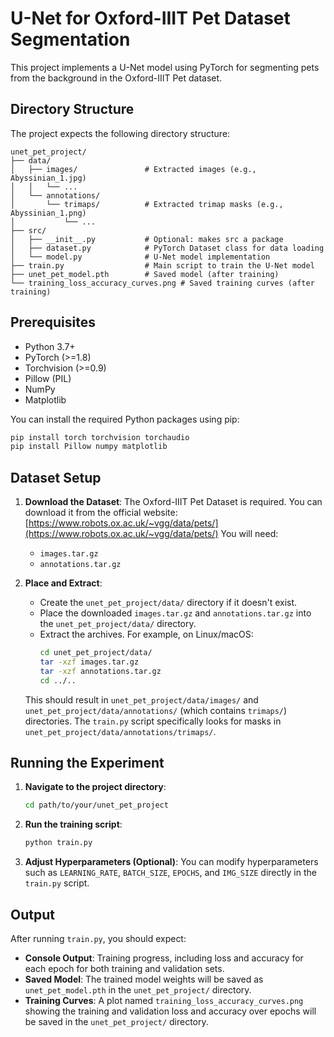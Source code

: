 # U-Net for Oxford-IIIT Pet Dataset Segmentation

This project implements a U-Net model using PyTorch for segmenting pets from the background in the Oxford-IIIT Pet dataset.

## Directory Structure

The project expects the following directory structure:

```
unet_pet_project/
├── data/
│   ├── images/               # Extracted images (e.g., Abyssinian_1.jpg)
│   │   └── ...
│   └── annotations/
│       └── trimaps/          # Extracted trimap masks (e.g., Abyssinian_1.png)
│           └── ...
├── src/
│   ├── __init__.py           # Optional: makes src a package
│   ├── dataset.py            # PyTorch Dataset class for data loading
│   └── model.py              # U-Net model implementation
├── train.py                  # Main script to train the U-Net model
├── unet_pet_model.pth        # Saved model (after training)
└── training_loss_accuracy_curves.png # Saved training curves (after training)
```

## Prerequisites

*   Python 3.7+
*   PyTorch (>=1.8)
*   Torchvision (>=0.9)
*   Pillow (PIL)
*   NumPy
*   Matplotlib

You can install the required Python packages using pip:

```bash
pip install torch torchvision torchaudio
pip install Pillow numpy matplotlib
```

## Dataset Setup

1.  **Download the Dataset**:
    The Oxford-IIIT Pet Dataset is required. You can download it from the official website:
    [https://www.robots.ox.ac.uk/~vgg/data/pets/](https://www.robots.ox.ac.uk/~vgg/data/pets/)
    You will need:
    *   `images.tar.gz`
    *   `annotations.tar.gz`

2.  **Place and Extract**:
    *   Create the `unet_pet_project/data/` directory if it doesn't exist.
    *   Place the downloaded `images.tar.gz` and `annotations.tar.gz` into the `unet_pet_project/data/` directory.
    *   Extract the archives. For example, on Linux/macOS:
        ```bash
        cd unet_pet_project/data/
        tar -xzf images.tar.gz
        tar -xzf annotations.tar.gz
        cd ../..
        ```
    This should result in `unet_pet_project/data/images/` and `unet_pet_project/data/annotations/` (which contains `trimaps/`) directories. The `train.py` script specifically looks for masks in `unet_pet_project/data/annotations/trimaps/`.

## Running the Experiment

1.  **Navigate to the project directory**:
    ```bash
    cd path/to/your/unet_pet_project
    ```

2.  **Run the training script**:
    ```bash
    python train.py
    ```

3.  **Adjust Hyperparameters (Optional)**:
    You can modify hyperparameters such as `LEARNING_RATE`, `BATCH_SIZE`, `EPOCHS`, and `IMG_SIZE` directly in the `train.py` script.

## Output

After running `train.py`, you should expect:

*   **Console Output**: Training progress, including loss and accuracy for each epoch for both training and validation sets.
*   **Saved Model**: The trained model weights will be saved as `unet_pet_model.pth` in the `unet_pet_project/` directory.
*   **Training Curves**: A plot named `training_loss_accuracy_curves.png` showing the training and validation loss and accuracy over epochs will be saved in the `unet_pet_project/` directory.
